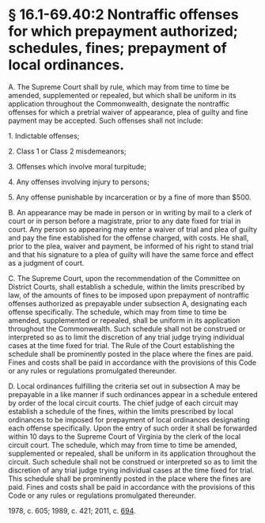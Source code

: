 # § 16.1-69.40:2 Nontraffic offenses for which prepayment authorized; schedules, fines; prepayment of local ordinances.

<p>A. The Supreme Court shall by rule, which may from time to time be amended, supplemented or repealed, but which shall be uniform in its application throughout the Commonwealth, designate the nontraffic offenses for which a pretrial waiver of appearance, plea of guilty and fine payment may be accepted. Such offenses shall not include:</p><p>1. Indictable offenses;</p><p>2. Class 1 or Class 2 misdemeanors;</p><p>3. Offenses which involve moral turpitude;</p><p>4. Any offenses involving injury to persons;</p><p>5. Any offense punishable by incarceration or by a fine of more than $500.</p><p>B. An appearance may be made in person or in writing by mail to a clerk of court or in person before a magistrate, prior to any date fixed for trial in court. Any person so appearing may enter a waiver of trial and plea of guilty and pay the fine established for the offense charged, with costs. He shall, prior to the plea, waiver and payment, be informed of his right to stand trial and that his signature to a plea of guilty will have the same force and effect as a judgment of court.</p><p>C. The Supreme Court, upon the recommendation of the Committee on District Courts, shall establish a schedule, within the limits prescribed by law, of the amounts of fines to be imposed upon prepayment of nontraffic offenses authorized as prepayable under subsection A, designating each offense specifically. The schedule, which may from time to time be amended, supplemented or repealed, shall be uniform in its application throughout the Commonwealth. Such schedule shall not be construed or interpreted so as to limit the discretion of any trial judge trying individual cases at the time fixed for trial. The Rule of the Court establishing the schedule shall be prominently posted in the place where the fines are paid. Fines and costs shall be paid in accordance with the provisions of this Code or any rules or regulations promulgated thereunder.</p><p>D. Local ordinances fulfilling the criteria set out in subsection A may be prepayable in a like manner if such ordinances appear in a schedule entered by order of the local circuit courts. The chief judge of each circuit may establish a schedule of the fines, within the limits prescribed by local ordinances to be imposed for prepayment of local ordinances designating each offense specifically. Upon the entry of such order it shall be forwarded within 10 days to the Supreme Court of Virginia by the clerk of the local circuit court. The schedule, which may from time to time be amended, supplemented or repealed, shall be uniform in its application throughout the circuit. Such schedule shall not be construed or interpreted so as to limit the discretion of any trial judge trying individual cases at the time fixed for trial. This schedule shall be prominently posted in the place where the fines are paid. Fines and costs shall be paid in accordance with the provisions of this Code or any rules or regulations promulgated thereunder.</p><p>1978, c. 605; 1989, c. 421; 2011, c. <a href='http://lis.virginia.gov/cgi-bin/legp604.exe?111+ful+CHAP0694'>694</a>.</p>
